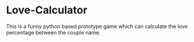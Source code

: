 # Love-Calculator
This is a funny python based prototype game which can calculate the love percentage between the couple name.

